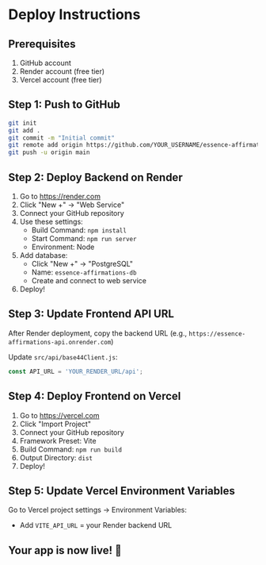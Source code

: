 # Deploy Instructions

## Prerequisites
1. GitHub account
2. Render account (free tier)
3. Vercel account (free tier)

## Step 1: Push to GitHub
```bash
git init
git add .
git commit -m "Initial commit"
git remote add origin https://github.com/YOUR_USERNAME/essence-affirmations.git
git push -u origin main
```

## Step 2: Deploy Backend on Render
1. Go to https://render.com
2. Click "New +" → "Web Service"
3. Connect your GitHub repository
4. Use these settings:
   - Build Command: `npm install`
   - Start Command: `npm run server`
   - Environment: Node
5. Add database:
   - Click "New +" → "PostgreSQL"
   - Name: `essence-affirmations-db`
   - Create and connect to web service
6. Deploy!

## Step 3: Update Frontend API URL
After Render deployment, copy the backend URL (e.g., `https://essence-affirmations-api.onrender.com`)

Update `src/api/base44Client.js`:
```javascript
const API_URL = 'YOUR_RENDER_URL/api';
```

## Step 4: Deploy Frontend on Vercel
1. Go to https://vercel.com
2. Click "Import Project"
3. Connect your GitHub repository
4. Framework Preset: Vite
5. Build Command: `npm run build`
6. Output Directory: `dist`
7. Deploy!

## Step 5: Update Vercel Environment Variables
Go to Vercel project settings → Environment Variables:
- Add `VITE_API_URL` = your Render backend URL

## Your app is now live! 🎉

